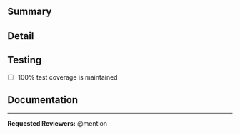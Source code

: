 ## Summary

## Detail

## Testing
- [ ] 100% test coverage is maintained

## Documentation

---

**Requested Reviewers:** @mention